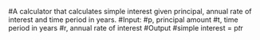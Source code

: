 #A calculator that calculates simple interest given principal, annual rate of interest and time period in years.
#Input:
   #p, principal amount
   #t, time period in years
   #r, annual rate of interest
#Output
   #simple interest = p*t*r

